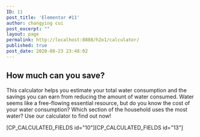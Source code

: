 ```yaml
---
ID: 11
post_title: 'Elementor #11'
author: changying cui
post_excerpt: ""
layout: page
permalink: http://localhost:8888/h2o1/calculator/
published: true
post_date: 2020-08-23 23:48:02
---
```

<h2>How much can you save?</h2>
This calculator helps you estimate your total water consumption and the savings you can earn from reducing the amount of water consumed. Water seems like a free-flowing essential resource, but do you know the cost of your water consumption? Which section of the household uses the most water?&nbsp;Use our calculator to find out now!

[CP_CALCULATED_FIELDS id="10"][CP_CALCULATED_FIELDS id="13"]